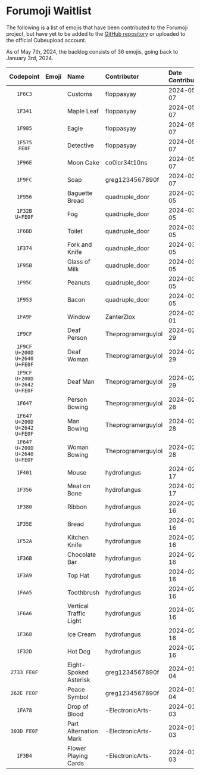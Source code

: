 # Forumoji Waitlist

The following is a list of emojis that have been contributed to the Forumoji project, but have yet to be added to the [GitHub repository](https://github.com/vercte/forumoji) or uploaded to the official Cubeupload account.

As of May 7th, 2024, the backlog consists of 36 emojis, going back to January 3rd, 2024.

|Codepoint|Emoji|Name|Contributor|Date Contributed|
|:-------:|:---:|:---|:----------|:---------------|
|`1F6C3`||Customs|floppasyay|2024-05-07|
|`1F341`||Maple Leaf|floppasyay|2024-05-07|
|`1F985`||Eagle|floppasyay|2024-05-07|
|`1F575 FE0F`||Detective|floppasyay|2024-05-07|
|`1F96E`||Moon Cake|co0lcr34t10ns|2024-05-07|
|`1F9FC`||Soap|greg1234567890f|2024-03-07|
|`1F956`||Baguette Bread|quadruple_door|2024-03-05|
|`1F32B U+FE0F`||Fog|quadruple_door|2024-03-05|
|`1F6BD`||Toilet|quadruple_door|2024-03-05|
|`1F374`||Fork and Knife|quadruple_door|2024-03-05|
|`1F95B`||Glass of Milk|quadruple_door|2024-03-05|
|`1F95C`||Peanuts|quadruple_door|2024-03-05|
|`1F953`||Bacon|quadruple_door|2024-03-05|
|`1FA9F`||Window|ZanterZlox|2024-03-01|
|`1F9CF`||Deaf Person|Theprogramerguylol|2024-02-29|
|`1F9CF U+200D U+2640 U+FE0F`||Deaf Woman|Theprogramerguylol|2024-02-29|
|`1F9CF U+200D U+2642 U+FE0F`||Deaf Man|Theprogramerguylol|2024-02-29|
|`1F647`||Person Bowing|Theprogramerguylol|2024-02-28|
|`1F647 U+200D U+2642 U+FE0F`||Man Bowing|Theprogramerguylol|2024-02-28|
|`1F647 U+200D U+2640 U+FE0F`||Woman Bowing|Theprogramerguylol|2024-02-28|
|`1F401`||Mouse|hydrofungus|2024-02-17|
|`1F356`||Meat on Bone|hydrofungus|2024-02-17|
|`1F380`||Ribbon|hydrofungus|2024-02-16|
|`1F35E`||Bread|hydrofungus|2024-02-16|
|`1F52A`||Kitchen Knife|hydrofungus|2024-02-16|
|`1F36B`||Chocolate Bar|hydrofungus|2024-02-16|
|`1F3A9`||Top Hat|hydrofungus|2024-02-16|
|`1FAA5`||Toothbrush|hydrofungus|2024-02-16|
|`1F6A6`||Vertical Traffic Light|hydrofungus|2024-02-16|
|`1F368`||Ice Cream|hydrofungus|2024-02-16|
|`1F32D`||Hot Dog|hydrofungus|2024-02-16|
|`2733 FE0F`||Eight-Spoked Asterisk|greg1234567890f|2024-01-04|
|`262E FE0F`||Peace Symbol|greg1234567890f|2024-01-04|
|`1FA78`||Drop of Blood|-ElectronicArts-|2024-01-03|
|`303D FE0F`||Part Alternation Mark|-ElectronicArts-|2024-01-03|
|`1F3B4`||Flower Playing Cards|-ElectronicArts-|2024-01-03|